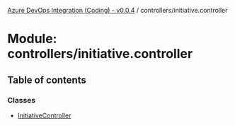 [Azure DevOps Integration (Coding) - v0.0.4](../README.md) / controllers/initiative.controller

# Module: controllers/initiative.controller

## Table of contents

### Classes

- [InitiativeController](../classes/controllers_initiative_controller.InitiativeController.md)
